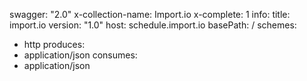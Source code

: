 swagger: "2.0"
x-collection-name: Import.io
x-complete: 1
info:
  title: import.io
  version: "1.0"
host: schedule.import.io
basePath: /
schemes:
- http
produces:
- application/json
consumes:
- application/json